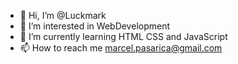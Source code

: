 - 👋 Hi, I’m @Luckmark
- 👀 I’m interested in WebDevelopment
- 🌱 I’m currently learning HTML CSS and JavaScript
- 📫 How to reach me marcel.pasarica@gmail.com

<!---
Luckmark/Luckmark is a ✨ special ✨ repository because its `README.md` (this file) appears on your GitHub profile.
You can click the Preview link to take a look at your changes.
--->
